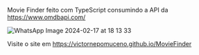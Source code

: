 Movie Finder feito com TypeScript consumindo a API da https://www.omdbapi.com/

![WhatsApp Image 2024-02-17 at 18 13 33](https://github.com/VictorNepomuceno/MovieFinder/assets/141886398/2015b499-ffd3-4432-ada7-106b4a522d1a)


Visite o site em https://victornepomuceno.github.io/MovieFinder
